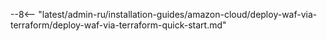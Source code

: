 --8<-- "latest/admin-ru/installation-guides/amazon-cloud/deploy-waf-via-terraform/deploy-waf-via-terraform-quick-start.md"